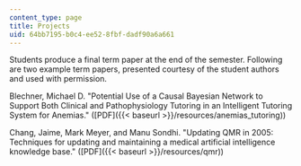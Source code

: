 ```yaml
---
content_type: page
title: Projects
uid: 64bb7195-b0c4-ee52-8fbf-dadf90a6a661
---
```


Students produce a final term paper at the end of the semester. Following are two example term papers, presented courtesy of the student authors and used with permission.

Blechner, Michael D. "Potential Use of a Causal Bayesian Network to Support Both Clinical and Pathophysiology Tutoring in an Intelligent Tutoring System for Anemias." ([PDF]({{< baseurl >}}/resources/anemias_tutoring))

Chang, Jaime, Mark Meyer, and Manu Sondhi. "Updating QMR in 2005: Techniques for updating and maintaining a medical artificial intelligence knowledge base." ([PDF]({{< baseurl >}}/resources/qmr))
